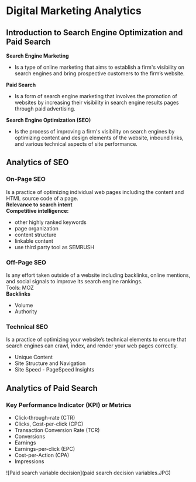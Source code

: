 # Digital Marketing Analytics

## Introduction to Search Engine Optimization and Paid Search
**Search Engine Marketing**
- Is a type of online marketing that aims to establish a firm's visibility on search engines and bring prospective customers to the firm’s website.

**Paid Search**
- Is a form of search engine marketing that involves the promotion of websites by increasing their visibility in search engine results pages through paid advertising.

**Search Engine Optimization (SEO)**
- Is the process of improving a firm's visibility on search engines by optimizing content and design elements of the website,  inbound links, and various technical aspects of site performance.

## Analytics of SEO
### On-Page SEO
Is a practice of optimizing individual web pages including the content and HTML source code of a page.<br>
**Relevance to search intent** <br>
**Competitive intelligence:**
- other highly ranked keywords
- page organization
- content structure
- linkable content
- use third party tool as SEMRUSH

### Off-Page SEO 
Is any effort taken outside of a website including backlinks, online mentions, and social signals to improve its search engine rankings.<br>
Tools: MOZ
<br>
**Backlinks**<br>
- Volume
- Authority

### Technical SEO 
Is a practice of optimizing your website’s technical elements to ensure that search engines can crawl, index, and render your web pages correctly.
- Unique Content
- Site Structure and Navigation
- Site Speed - PageSpeed Insights

## Analytics of Paid Search
### Key Performance Indicator (KPI) or Metrics
- Click-through-rate (CTR)
- Clicks, Cost-per-click (CPC) 
- Transaction Conversion Rate (TCR) 
- Conversions
- Earnings
- Earnings-per-click (EPC)
- Cost-per-Action (CPA)
- Impressions 

![Paid search variable decision](paid search decision variables.JPG)